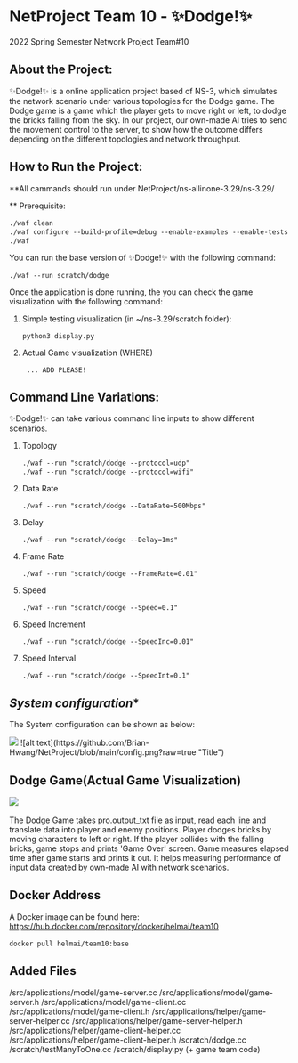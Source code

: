 


# NetProject Team 10 - ✨Dodge!✨
2022 Spring Semester Network Project Team#10


## **About the Project:**

✨Dodge!✨ is a online application project based of NS-3, which simulates the network scenario under various topologies for the Dodge game. 
The Dodge game is a game which the player gets to move right or left, to dodge the bricks falling from the sky.
In our project, our own-made AI tries to send the movement control to the server, to show how the outcome differs depending on the different topologies and network throughput.

## **How to Run the Project:**

**All cammands should run under NetProject/ns-allinone-3.29/ns-3.29/

** Prerequisite:

    ./waf clean
    ./waf configure --build-profile=debug --enable-examples --enable-tests
    ./waf

You can run the base version of ✨Dodge!✨ with the following command:

    ./waf --run scratch/dodge
Once the application is done running, the you can check the game visualization with the following command:

 1. Simple testing visualization (in ~/ns-3.29/scratch folder):

	    python3 display.py

2. Actual Game visualization (WHERE)

	    ... ADD PLEASE!



## **Command Line Variations:**

✨Dodge!✨ can take various command line inputs to show different scenarios.

 1. Topology

		./waf --run "scratch/dodge --protocol=udp"
	    ./waf --run "scratch/dodge --protocol=wifi"

 2. Data Rate

		./waf --run "scratch/dodge --DataRate=500Mbps"

 3. Delay

	 	./waf --run "scratch/dodge --Delay=1ms"

 4. Frame Rate    

		./waf --run "scratch/dodge --FrameRate=0.01"

 5. Speed    

		./waf --run "scratch/dodge --Speed=0.1"

 6. Speed Increment

		./waf --run "scratch/dodge --SpeedInc=0.01"

    
 7. Speed Interval
 
	    ./waf --run "scratch/dodge --SpeedInt=0.1"

## *System configuration**

The System configuration can be shown as below:

<img width = "80%" src="https://github.com/Brian-Hwang/NetProject/config.png"/>
![alt text](https://github.com/Brian-Hwang/NetProject/blob/main/config.png?raw=true "Title")


## **Dodge Game(Actual Game Visualization)**

<img width = "80%" src="https://github.com/Brian-Hwang/NetProject/171389853-246a9840-500e-4179-9ad9-3deb5a671d5e.gif"/>

The Dodge Game takes pro.output_txt file as input, read each line and translate data into player and enemy positions.
Player dodges bricks by moving characters to left or right.
If the player collides with the falling bricks, game stops and prints 'Game Over' screen.
Game measures elapsed time after game starts and prints it out. It helps measuring performance of input data created by own-made AI with network scenarios. 

## **Docker Address**

 A Docker image can be found here: https://hub.docker.com/repository/docker/helmai/team10
 ```
 docker pull helmai/team10:base
 ```
## **Added Files**

/src/applications/model/game-server.cc
/src/applications/model/game-server.h
/src/applications/model/game-client.cc
/src/applications/model/game-client.h
/src/applications/helper/game-server-helper.cc
/src/applications/helper/game-server-helper.h
/src/applications/helper/game-client-helper.cc
/src/applications/helper/game-client-helper.h
/scratch/dodge.cc
/scratch/testManyToOne.cc
/scratch/display.py
(+ game team code)








